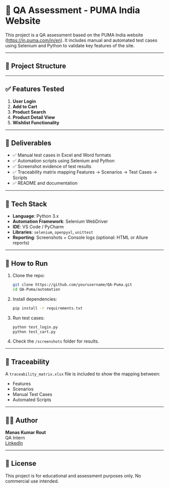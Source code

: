 # 🧪 QA Assessment - PUMA India Website

This project is a QA assessment based on the PUMA India website (https://in.puma.com/in/en). It includes manual and automated test cases using Selenium and Python to validate key features of the site.

---

## 📌 Project Structure


---

## ✅ Features Tested

1. **User Login**
2. **Add to Cart**
3. **Product Search**
4. **Product Detail View**
5. **Wishlist Functionality**

---

## 📝 Deliverables

- ✅ Manual test cases in Excel and Word formats  
- ✅ Automation scripts using Selenium and Python  
- ✅ Screenshot evidence of test results  
- ✅ Traceability matrix mapping Features → Scenarios → Test Cases → Scripts  
- ✅ README and documentation

---

## 🧪 Tech Stack

- **Language**: Python 3.x  
- **Automation Framework**: Selenium WebDriver  
- **IDE**: VS Code / PyCharm  
- **Libraries**: `selenium`, `openpyxl`, `unittest`  
- **Reporting**: Screenshots + Console logs (optional: HTML or Allure reports)

---

## 🚀 How to Run

1. Clone the repo:
    ```bash
    git clone https://github.com/yourusername/QA-Puma.git
    cd QA-Puma/automation
    ```

2. Install dependencies:
    ```bash
    pip install -r requirements.txt
    ```

3. Run test cases:
    ```bash
    python test_login.py
    python test_cart.py
    ```

4. Check the `/screenshots` folder for results.

---

## 📄 Traceability

A `traceability_matrix.xlsx` file is included to show the mapping between:
- Features
- Scenarios
- Manual Test Cases
- Automated Scripts

---

## 👩‍💻 Author

**Manas Kumar Rout**  
QA Intern   
[LinkedIn](www.linkedin.com/in/manaskumarrout)

---

## 📜 License

This project is for educational and assessment purposes only. No commercial use intended.


